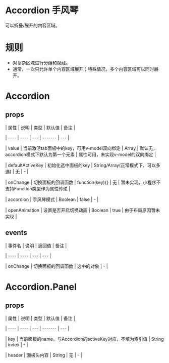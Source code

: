 # Accordion 手风琴

可以折叠/展开的内容区域。

# 规则

- 对复杂区域进行分组和隐藏。
- 通常，一次只允许单个内容区域展开；特殊情况，多个内容区域可以同时展开。

# Accordion

## props

| 属性 | 说明 | 类型 | 默认值 | 备注 |

| ---- | ---- | --- | ------- | --- |

| value | 当前激活tab面板中的key，可用v-model双向绑定 | Array | 默认无，accordion模式下默认为第一个元素 | 属性可用，未实现v-model的双向绑定 |

| defaultActiveKey | 初始化选中面板的key | String/Array(正常模式下，可以多选) | 无 | - |

| onChange | 切换面板的回调函数 | function(key){} | 无 | 暂未实现，小程序不支持Function类型作为属性传递 |

| accordion | 手风琴模式 | Boolean | false | - |

| openAnimation | 设置是否开启切换动画 | Boolean | true | 由于布局原因暂未实现 |

## events

| 事件名 | 说明 | 返回值 | 备注 |

| ---- | ---- | --- | --- |

| onChange | 切换面板的回调函数 | 选中的对象 | - |

# Accordion.Panel

## props

| 属性 | 说明 | 类型 | 默认值 | 备注 |

| ---- | ---- | --- | ------- | --- |

| key | 当前面板的name，与Accordion的activeKey对应，不填为索引值 | String | index | - |

| header | 面板头内容 | String | 无 | - |
